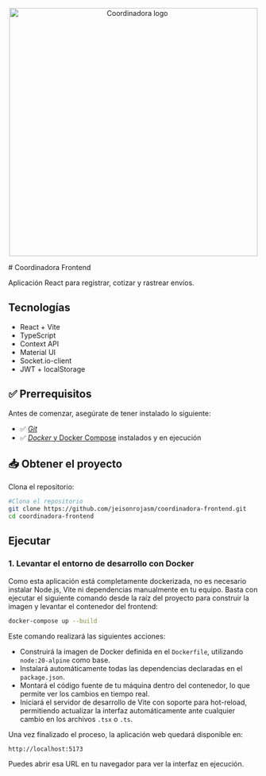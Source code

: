 <p align="center">
  <img src="https://coordinadora.com/wp-content/uploads/2023/03/logo-coordinadora.svg" width="500" alt="Coordinadora logo" />
</p>
# Coordinadora Frontend

Aplicación React para registrar, cotizar y rastrear envíos.

## Tecnologías

- React + Vite
- TypeScript
- Context API
- Material UI
- Socket.io-client
- JWT + localStorage

## ✅ Prerrequisitos

Antes de comenzar, asegúrate de tener instalado lo siguiente:

- ✅ [*Git*](https://git-scm.com/)
- ✅ [*Docker* y Docker Compose](https://www.docker.com/get-started) instalados y en ejecución

## 📥 Obtener el proyecto

Clona el repositorio:

```bash
#Clona el repositorio
git clone https://github.com/jeisonrojasm/coordinadora-frontend.git
cd coordinadora-frontend
```

## Ejecutar

### 1. Levantar el entorno de desarrollo con Docker

Como esta aplicación está completamente dockerizada, no es necesario instalar Node.js, Vite ni dependencias manualmente en tu equipo. Basta con ejecutar el siguiente comando desde la raíz del proyecto para construir la imagen y levantar el contenedor del frontend:

```bash
docker-compose up --build
```

Este comando realizará las siguientes acciones:

- Construirá la imagen de Docker definida en el `Dockerfile`, utilizando `node:20-alpine` como base.
- Instalará automáticamente todas las dependencias declaradas en el `package.json`.
- Montará el código fuente de tu máquina dentro del contenedor, lo que permite ver los cambios en tiempo real.
- Iniciará el servidor de desarrollo de Vite con soporte para hot-reload, permitiendo actualizar la interfaz automáticamente ante cualquier cambio en los archivos `.tsx` o `.ts`.

Una vez finalizado el proceso, la aplicación web quedará disponible en:

```arduino
http://localhost:5173
```

Puedes abrir esa URL en tu navegador para ver la interfaz en ejecución.
